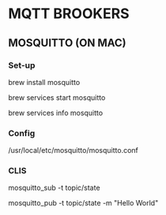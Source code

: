 # MQTT BROOKERS

## MOSQUITTO (ON MAC)

### Set-up

brew install mosquitto

brew services start mosquitto

brew services info mosquitto

### Config

/usr/local/etc/mosquitto/mosquitto.conf

### CLIS

mosquitto_sub -t topic/state

mosquitto_pub -t topic/state -m "Hello World"